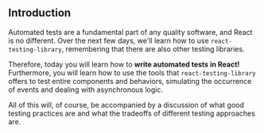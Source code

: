 ## Introduction

Automated tests are a fundamental part of any quality software, and React is no different. Over the next few days, we'll learn how to use `react-testing-library`, remembering that there are also other testing libraries.

Therefore, today you will learn how to **write automated tests in React!** Furthermore, you will learn how to use the tools that `react-testing-library` offers to test entire components and behaviors, simulating the occurrence of events and dealing with asynchronous logic.

All of this will, of course, be accompanied by a discussion of what good testing practices are and what the tradeoffs of different testing approaches are.
